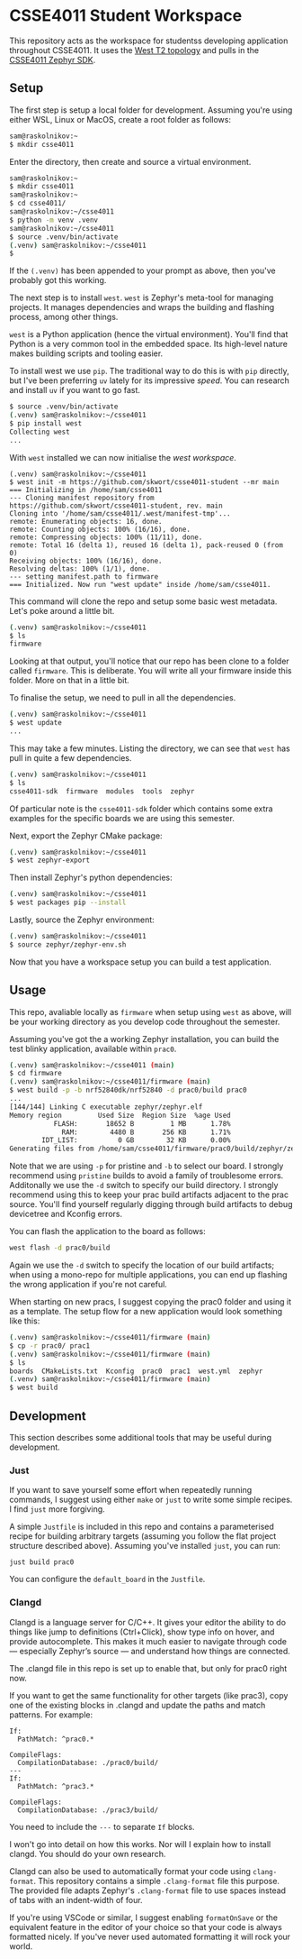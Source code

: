 # CSSE4011 Student Workspace

This repository acts as the workspace for studentss developing application
throughout CSSE4011. It uses the [West T2 topology][zephyr-west-t2] and pulls
in the [CSSE4011 Zephyr SDK][csse4011-sdk].

## Setup

The first step is setup a local folder for development. Assuming you're using
either WSL, Linux or MacOS, create a root folder as follows:

```sh
sam@raskolnikov:~
$ mkdir csse4011
```

Enter the directory, then create and source a virtual environment.

```sh
sam@raskolnikov:~
$ mkdir csse4011
sam@raskolnikov:~
$ cd csse4011/
sam@raskolnikov:~/csse4011
$ python -m venv .venv
sam@raskolnikov:~/csse4011
$ source .venv/bin/activate
(.venv) sam@raskolnikov:~/csse4011
$
```

If the `(.venv)` has been appended to your prompt as above, then you've probably
got this working.

The next step is to install `west`. `west` is Zephyr's meta-tool for managing
projects. It manages dependencies and wraps the building and flashing process,
among other things.

`west` is a Python application (hence the virtual environment). You'll find that
Python is a very common tool in the embedded space. Its high-level nature makes
building scripts and tooling easier.

To install west we use `pip`. The traditional way to do this is with `pip`
directly, but I've been preferring `uv` lately for its impressive *speed*. You
can research and install `uv` if you want to go fast.

```sh
$ source .venv/bin/activate
(.venv) sam@raskolnikov:~/csse4011
$ pip install west
Collecting west
...
```

With `west` installed we can now initialise the *west workspace*.

```shell
(.venv) sam@raskolnikov:~/csse4011
$ west init -m https://github.com/skwort/csse4011-student --mr main
=== Initializing in /home/sam/csse4011
--- Cloning manifest repository from https://github.com/skwort/csse4011-student, rev. main
Cloning into '/home/sam/csse4011/.west/manifest-tmp'...
remote: Enumerating objects: 16, done.
remote: Counting objects: 100% (16/16), done.
remote: Compressing objects: 100% (11/11), done.
remote: Total 16 (delta 1), reused 16 (delta 1), pack-reused 0 (from 0)
Receiving objects: 100% (16/16), done.
Resolving deltas: 100% (1/1), done.
--- setting manifest.path to firmware
=== Initialized. Now run "west update" inside /home/sam/csse4011.
```

This command will clone the repo and setup some basic west metadata. Let's poke
around a little bit.

```sh
(.venv) sam@raskolnikov:~/csse4011
$ ls
firmware
```

Looking at that output, you'll notice that our repo has been clone to a folder
called `firmware`. This is deliberate. You will write all your firmware inside
this folder. More on that in a little bit.

To finalise the setup, we need to pull in all the dependencies.

```sh
(.venv) sam@raskolnikov:~/csse4011
$ west update
...
```

This may take a few minutes. Listing the directory, we can see that `west` has
pull in quite a few dependencies.

```sh
(.venv) sam@raskolnikov:~/csse4011
$ ls
csse4011-sdk  firmware  modules  tools  zephyr
```

Of particular note is the `csse4011-sdk` folder which contains some extra
examples for the specific boards we are using this semester.

Next, export the Zephyr CMake package:

```sh
(.venv) sam@raskolnikov:~/csse4011
$ west zephyr-export
```

Then install Zephyr's python dependencies:

```sh
(.venv) sam@raskolnikov:~/csse4011
$ west packages pip --install
```

Lastly, source the Zephyr environment:
```sh
(.venv) sam@raskolnikov:~/csse4011
$ source zephyr/zephyr-env.sh
```

Now that you have a workspace setup you can build a test application.

## Usage

This repo,  avaliable locally as `firmware` when setup using `west` as above,
will be your working directory as you develop code throughout the semester.

Assuming you've got the a working Zephyr installation, you can build the test
blinky application, available within `prac0`.

```sh
(.venv) sam@raskolnikov:~/csse4011 (main)
$ cd firmware
(.venv) sam@raskolnikov:~/csse4011/firmware (main)
$ west build -p -b nrf52840dk/nrf52840 -d prac0/build prac0
...
[144/144] Linking C executable zephyr/zephyr.elf
Memory region         Used Size  Region Size  %age Used
           FLASH:       18652 B         1 MB      1.78%
             RAM:        4480 B       256 KB      1.71%
        IDT_LIST:          0 GB        32 KB      0.00%
Generating files from /home/sam/csse4011/firmware/prac0/build/zephyr/zephyr.elf for board: nrf52840dk
```

Note that we are using `-p` for pristine and `-b` to select our board. I
strongly recommend using `pristine` builds to avoid a family of troublesome
errors. Additonally we use the `-d` switch to specify our build directory.
I strongly recommend using this to keep your prac build artifacts adjacent to
the prac source. You'll find yourself regularly digging through build artifacts
to debug devicetree and Kconfig errors.

You can flash the application to the board as follows:

```sh
west flash -d prac0/build
```

Again we use the `-d` switch to specify the location of our build artifacts;
when using a mono-repo for multiple applications, you can end up flashing the
wrong application if you're not careful.

When starting on new pracs, I suggest copying the prac0 folder and using
it as a template. The setup flow for a new application would look something like
this:

```sh
(.venv) sam@raskolnikov:~/csse4011/firmware (main)
$ cp -r prac0/ prac1
(.venv) sam@raskolnikov:~/csse4011/firmware (main)
$ ls
boards  CMakeLists.txt  Kconfig  prac0  prac1  west.yml  zephyr
(.venv) sam@raskolnikov:~/csse4011/firmware (main)
$ west build
```

## Development

This section describes some additional tools that may be useful during
development.

### Just

If you want to save yourself some effort when repeatedly running commands,
I suggest using either `make` or `just` to write some simple recipes. I find
`just` more forgiving.

A simple `Justfile` is included in this repo and contains a parameterised
recipe for building arbitrary targets (assuming you follow the flat project
structure described above). Assuming you've installed `just`, you can run:

```
just build prac0
```

You can configure the `default_board` in the `Justfile`.

### Clangd

Clangd is a language server for C/C++. It gives your editor the ability to do
things like jump to definitions (Ctrl+Click), show type info on hover, and
provide autocomplete. This makes it much easier to navigate through code —
especially Zephyr’s source — and understand how things are connected.

The .clangd file in this repo is set up to enable that, but only for prac0
right now.

If you want to get the same functionality for other targets (like prac3), copy
one of the existing blocks in .clangd and update the paths and match patterns.
For example:

```
If:
  PathMatch: ^prac0.*

CompileFlags:
  CompilationDatabase: ./prac0/build/
---
If:
  PathMatch: ^prac3.*

CompileFlags:
  CompilationDatabase: ./prac3/build/
```

You need to include the `---` to separate `If` blocks.

I won't go into detail on how this works. Nor will I explain how to install
clangd. You should do your own research.

Clangd can also be used to automatically format your code using `clang-format`.
This repository contains a simple `.clang-format` file this purpose. The
provided file adapts Zephyr's `.clang-format` file to use spaces instead of
tabs with an indent-width of four.

If you're using VSCode or similar, I suggest enabling `formatOnSave` or the
equivalent feature in the editor of your choice so that your code is always
formatted nicely. If you've never used automated formatting it will rock your
world.


[zephyr-west-t2]:https://docs.zephyrproject.org/latest/develop/west/workspaces.html#west-t2
[csse4011-sdk]:https://github.com/skwort/csse4011-sdk
